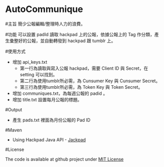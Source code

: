 AutoCommunique
==============

#主旨
簡少公報編輯/整理時人力的浪費。

#功能
可以設置 padId 讀取 hackpad 上的公報，依據公報上的 Tag 作分類，產生彙整好的公報，並自動轉發到 hackpad 跟 tumblr 上。

#使用方式

* 增加 api_keys.txt
	* 第一行為讀取與寫入公報 hackpad，需要 Client ID 與 Secret，在 setting 可以找到。
	* 第二行為使用tumblr所必需，為 Cunsumer Key 與 Cunsumer Secret。
	* 第三行為使用tumblr所必需，為 Token Key 與 Token Secret。
* 增加 communiques.txt，為每週公報的 padid 。
* 增加 title.txt 設置每月公報的標題。

#Output 

* 產生 pads.txt 裡面為月份公報的 Pad ID

#Maven

* Using Hackpad Java API - [Jackpad](https://github.com/jessy1092/jackpad)

#License

The code is available at github project under [MIT License](https://github.com/jessy1092/AutoCommunique/blob/master/LICENSE)
